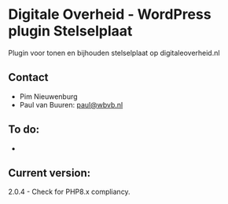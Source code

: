 # Digitale Overheid - WordPress plugin Stelselplaat

Plugin voor tonen en bijhouden stelselplaat op digitaleoverheid.nl

## Contact
* Pim Nieuwenburg
* Paul van Buuren: paul@wbvb.nl

## To do:
* 

## Current version:
2.0.4 - Check for PHP8.x compliancy.

